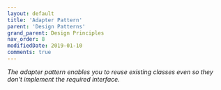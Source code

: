```yaml
---
layout: default
title: 'Adapter Pattern'
parent: 'Design Patterns'
grand_parent: Design Principles
nav_order: 8
modifiedDate: 2019-01-10
comments: true
---
```

<em> The adapter pattern enables you to reuse existing classes even so they don't implement the required interface.</em>
